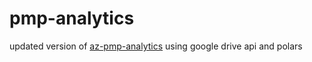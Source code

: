 # pmp-analytics

updated version of [az-pmp-analytics](https://github.com/jbgreenh/AZ-PMP-analytics) using google drive api and polars
